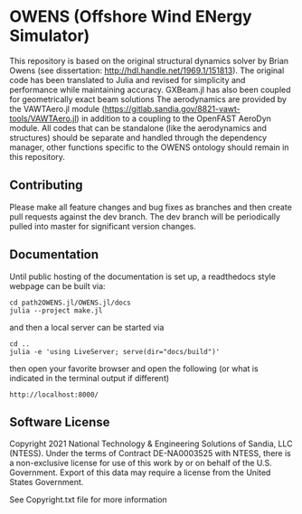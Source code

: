 # OWENS (Offshore Wind ENergy Simulator)

This repository is based on the original structural dynamics solver by Brian Owens (see dissertation: http://hdl.handle.net/1969.1/151813).
The original code has been translated to Julia and revised for simplicity and performance while maintaining accuracy.  GXBeam.jl has also been coupled for geometrically exact beam solutions
The aerodynamics are provided by the VAWTAero.jl module (https://gitlab.sandia.gov/8821-vawt-tools/VAWTAero.jl) in addition to a coupling to the OpenFAST AeroDyn module. All codes that can be standalone (like the aerodynamics and structures) should be separate and handled through the dependency manager, other functions specific to the OWENS ontology should remain in this repository.

## Contributing
Please make all feature changes and bug fixes as branches and then create pull requests against the dev branch.  The dev branch will be periodically pulled into master for significant version changes.

## Documentation
Until public hosting of the documentation is set up, a readthedocs style webpage can be built via:

    cd path2OWENS.jl/OWENS.jl/docs
    julia --project make.jl

and then a local server can be started via

    cd ..
    julia -e 'using LiveServer; serve(dir="docs/build")'

then open your favorite browser and open the following (or what is indicated in the terminal output if different)

    http://localhost:8000/

## Software License

Copyright 2021 National Technology & Engineering Solutions of Sandia, LLC (NTESS).
Under the terms of Contract DE-NA0003525 with NTESS, there is a non-exclusive license for use of this work by or on behalf of the U.S. Government.
Export of this data may require a license from the United States Government.

See Copyright.txt file for more information
